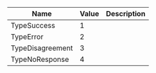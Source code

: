 | Name | Value | Description |
|--|--|--|
| TypeSuccess | 1 | |
| TypeError | 2 | |
| TypeDisagreement | 3 | |
| TypeNoResponse | 4 | |

